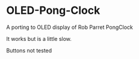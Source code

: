 # OLED-Pong-Clock
A porting to OLED display of Rob Parret PongClock

It works but is a little slow.

Buttons not tested

